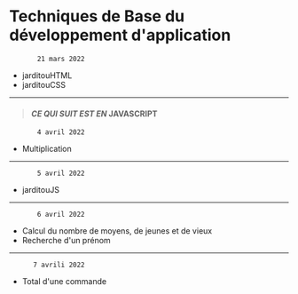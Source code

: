# **Techniques de Base du développement d'application**




           21 mars 2022         

- jarditouHTML
- jarditouCSS
 

---------------------------------

> #### ***CE QUI SUIT EST EN*** JAVASCRIPT




           4 avril 2022         

- Multiplication


___
           5 avril 2022         


- jarditouJS


___
           6 avril 2022          

- Calcul du nombre de moyens, de jeunes et de vieux
- Recherche d'un prénom


___
          7 avrili 2022          

- Total d'une commande